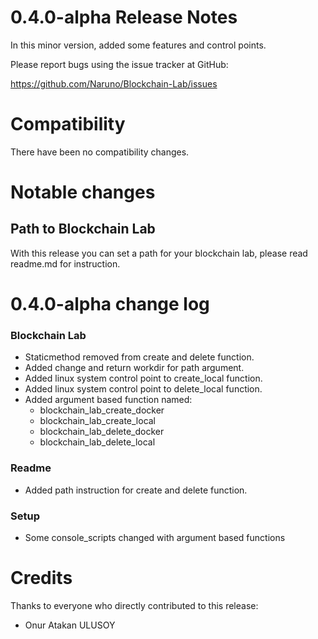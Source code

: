 0.4.0-alpha Release Notes
====================

In this minor version, added some features and control points.

Please report bugs using the issue tracker at GitHub:

  <https://github.com/Naruno/Blockchain-Lab/issues>

Compatibility
==============

There have been no compatibility changes.

Notable changes
===============

## Path to Blockchain Lab

With this release you can set a path for your blockchain lab,
please read readme.md for instruction.

0.4.0-alpha change log
=================

### Blockchain Lab
- Staticmethod removed from create and delete function. 
- Added change and return workdir for path argument.
- Added linux system control point to create_local function.
- Added linux system control point to delete_local function.
- Added argument based function named:
  - blockchain_lab_create_docker
  - blockchain_lab_create_local
  - blockchain_lab_delete_docker
  - blockchain_lab_delete_local

### Readme
- Added path instruction for create and delete function.

### Setup
- Some console_scripts changed with argument based functions

Credits
=======

Thanks to everyone who directly contributed to this release:

- Onur Atakan ULUSOY
